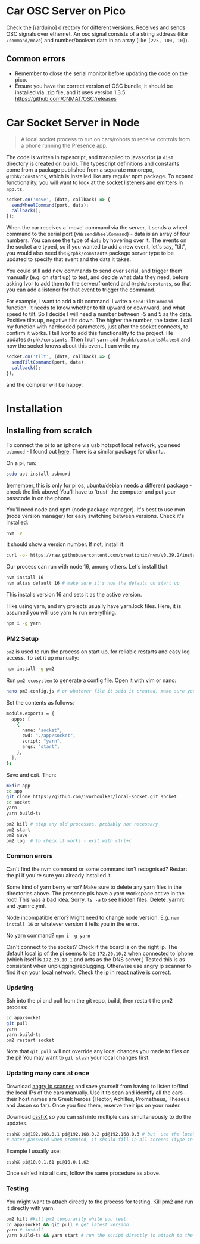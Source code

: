 # Car OSC Server on Pico

Check the [/arduino] directory for different versions.
Receives and sends OSC signals over ethernet.
An osc signal consists of a string address (like `/command/move`) and number/boolean data in an array (like `[225, 100, 10]`).

## Common errors

- Remember to close the serial monitor before updating the code on the pico.
- Ensure you have the correct version of OSC bundle, it should be installed via .zip file, and it uses version 1.3.5: https://github.com/CNMAT/OSC/releases

# Car Socket Server in Node

> A local socket process to run on cars/robots to receive controls from a phone running the Presence app.

The code is written in typescript, and transpiled to javascript (a `dist` directory is created on build). The typescript definitions and constants come from a package published from a separate monorepo, `@rphk/constants`, which is installed like any regular npm package. To expand functionality, you will want to look at the socket listeners and emitters in `app.ts`.

```javascript
socket.on('move', (data, callback) => {
  sendWheelCommand(port, data);
  callback();
});
```

When the car receives a 'move' command via the server, it sends a wheel command to the serial port (via `sendWheelCommand`) - data is an array of four numbers. You can see the type of `data` by hovering over it. The events on the socket are typed, so if you wanted to add a new event, let's say, "tilt", you would also need the `@rphk/constants` package server type to be updated to specify that event and the data it takes.

You could still add new commands to send over serial, and trigger them manually (e.g. on start up) to test, and decide what data they need, before asking Ivor to add them to the server/frontend and `@rphk/constants`, so that you can add a listener for that event to trigger the command.

For example, I want to add a tilt command. I write a `sendTiltCommand` function. It needs to know whether to tilt upward or downward, and what speed to tilt. So I decide I will need a number between -5 and 5 as the data. Positive tilts up, negative tilts down. The higher the number, the faster. I call my function with hardcoded parameters, just after the socket connects, to confirm it works. I tell Ivor to add this functionality to the project. He updates `@rphk/constants`. Then I run `yarn add @rphk/constants@latest` and now the socket knows about this event. I can write my

```javascript
socket.on('tilt', (data, callback) => {
  sendTiltCommand(port, data);
  callback();
});
```

and the compiler will be happy.

# Installation

## Installing from scratch

To connect the pi to an iphone via usb hotspot local network, you need `usbmuxd` - I found out [here](https://support.speedify.com/article/565-tethered-iphone-linux). There is a similar package for ubuntu.

On a pi, run:

```bash
sudo apt install usbmuxd
```

(remember, this is only for pi os, ubuntu/debian needs a different package - check the link above)
You'll have to 'trust' the computer and put your passcode in on the phone.

You'll need node and npm (node package manager). It's best to use nvm (node version manager) for easy switching between versions.
Check it's installed:

```bash
nvm -v
```

It should show a version number.
If not, install it:

```bash
curl -o- https://raw.githubusercontent.com/creationix/nvm/v0.39.2/install.sh | bash
```

Our process can run with node 16, among others. Let's install that:

```bash
nvm install 16
nvm alias default 16 # make sure it's now the default on start up
```

This installs version 16 and sets it as the active version.

I like using yarn, and my projects usually have yarn.lock files. Here, it is assumed you will use yarn to run everything.

```bash
npm i -g yarn
```

### PM2 Setup

`pm2` is used to run the process on start up, for reliable restarts and easy log access. To set it up manually:

```bash
npm install -g pm2
```

Run `pm2 ecosystem` to generate a config file. Open it with vim or nano:

```bash
nano pm2.config.js # or whatever file it said it created, make sure you're in the right directory.
```

Set the contents as follows:

```bash
module.exports = {
  apps: [
    {
      name: "socket",
      cwd: "./app/socket",
      script: "yarn",
      args: "start",
    },
  ],
};

```

Save and exit.
Then:

```bash
mkdir app
cd app
git clone https://github.com/ivorhoulker/local-socket.git socket
cd socket
yarn
yarn build-ts

pm2 kill # stop any old processes, probably not necessary
pm2 start
pm2 save
pm2 log  # to check it works - exit with ctrl+c
```

### Common errors

Can't find the nvm command or some command isn't recognised? Restart the pi if you're sure you already installed it.

Some kind of yarn berry error? Make sure to delete any yarn files in the directories above. The presence pis have a yarn workspace active in the root! This was a bad idea. Sorry.
`ls -a` to see hidden files. Delete .yarnrc and .yarnrc.yml.

Node incompatible error? Might need to change node version. E.g. `nvm install 16` or whatever version it tells you in the error.

No yarn command? `npm i -g yarn`

Can't connect to the socket? Check if the board is on the right ip. The default local ip of the pi seems to be `172.20.10.2` when connected to iphone (which itself is `172.20.10.1` and acts as the DNS server.) Tested this is as consistent when unplugging/replugging. Otherwise use angry ip scanner to find it on your local network. Check the ip in react native is correct.

### Updating

Ssh into the pi and pull from the git repo, build, then restart the pm2 process:

```bash
cd app/socket
git pull
yarn
yarn build-ts
pm2 restart socket
```

Note that `git pull` will not override any local changes you made to files on the pi! You may want to `git stash` your local changes first.

### Updating many cars at once

Download [angry ip scanner](https://angryip.org/) and save yourself from having to listen to/find the local IPs of the cars manually. Use it to scan and identify all the cars - their host names are Greek heroes (Hector, Achilles, Prometheus, Theseus and Jason so far). Once you find them, reserve their ips on your router.

Download [csshX](https://formulae.brew.sh/formula/csshx) so you can ssh into multiple cars simultaneously to do the updates.

```bash
csshX pi@192.168.0.1 pi@192.168.0.2 pi@192.168.0.3 # but  use the local ips of the cars
# enter password when prompted, it should fill in all screens (type in red box at bottom)
```

Example I usually use:

```bash
csshX pi@10.0.1.61 pi@10.0.1.62

```

Once ssh'ed into all cars, follow the same procedure as above.

### Testing

You might want to attach directly to the process for testing. Kill pm2 and run it directly with yarn.

```bash
pm2 kill #kill pm2 temporarily while you test
cd app/socket && git pull # get latest version
yarn # install
yarn build-ts && yarn start # run the script directly to attach to the process
```
